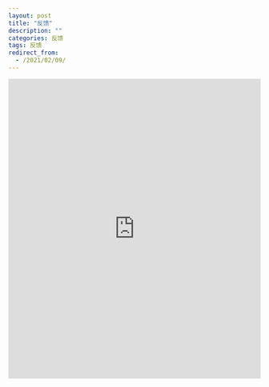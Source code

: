 ```yaml
---
layout: post
title: "反馈"
description: ""
categories: 反馈
tags: 反馈
redirect_from:
  - /2021/02/09/
---
```


<html>
 <iframe height=600 width=100% src="https://www.wenjuan.com/s/UZBZJvPbOp/#" frameborder=0 scrolling="no" seamless></iframe>
</html>